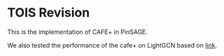 # TOIS Revision

This is the implementation of CAFE+ in PinSAGE.

We also tested the performance of the cafe+ on LightGCN based on [link](https://github.com/xurong-liang/CERP).
